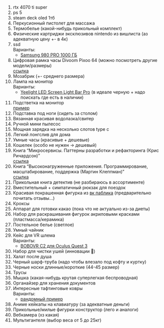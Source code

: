 1. rtx 4070 ti super
2. ps 5
3. steam deck oled 1тб
4. Перкусионный пистолет для массажа
5. Термобелье (какой-нибудь прикольный комплект)
6. Физические картриджи эксклюзивов nintendo из вишлиста (аз адекватную цену +- в 4к)
7. ssd <br>
   Варианты:
   - [Samsung 980 PRO 1000 ГБ](https://market.yandex.ru/product--tverdotelnyi-nakopitel-samsung-980-pro-1-tb-m-2-mz-v8p1t0bw/1787780796?cpa=1&sku=839555011)
8. Цифровая рамка часы Divoom Pixoo 64 (можно посмотреть другие модели/размеры) <br>
   [ссылка](https://market.yandex.ru/product--tsifrovaia-ramka-chasy-divoom-pixoo-64/1751358287?sku=101733871548&uniqueId=800952&do-waremd5=ChRHQGUTyq_pRNgpvhyD8Q)
9. Мозабрик (+- среднего размера)
10. Лампа на монитор <br>
    Варианты:
    - [Yeelight LED Screen Light Bar Pro](https://market.yandex.ru/product--lampa-ofisnaia-svetodiodnaia-yeelight-led-screen-light-bar-pro-yltd003-10-vt/1660977226) (в идеале черную + надо поискать где есть в наличии)
11. Подстветка на монитор <br>
    [пример](https://market.yandex.ru/product--ambilight-podsvetka-dlia-monitora-24-diuima-skydimo/1940477450?sku=102412070579&uniqueId=67996566&do-waremd5=vE2x4lNW8VjlQHRQOOCDNQ)
12. Подставка под ноги (сидеть за столом)
13. Вязанная красивая водолазка/свитер
14. Ручной мини пылесос
15. Мощная зарядка на несколько слотов type c
16. Легкий лонгслив для дома
17. Умные часы (красивые + дешевые)
18. Кошелек (особо не нужен -> дешевый)
19. Книга “Микросервисы. Паттерны разработки и рефакторинга (Крис Ричардсон)” <br>
    [ссылка](https://market.yandex.ru/product--mikroservisy-patterny-razrabotki-i-refaktoringa/1781332279?sku=676794074&do-waremd5=3zeky0y9pSeyjIaZW3t7RQ&uniqueId=749016)
20. Книга “Высоконагруженные приложения. Программирование, масштабирование, поддержка (Мартин Клеппман)” <br>
    [ссылка](https://market.yandex.ru/product--vysokonagruzhennye-prilozheniia-programmirovanie-masshtabirovanie-podderzhka/1787877011?sku=560312115&do-waremd5=VeFiA09TqsJJgyt7sCuc1Q&uniqueId=54572057)
21. Прикольная книга детектив (не разбираюсь в ассортименте)
22. Вместительный + симпатичный рюкзак для поездок
23. Красивая покрашенная фигурка из [вк паблика](https://vk.com/genshinimpactfigure) (предварительно почитать отзывы...)
24. Кроксы
25. Аппарат для готовки какао (пока что не актуально из-за диеты)
26. Набор для раскрашивания фигурок акриловыми красками (пластмасса/керамика)
27. Постельное белье (светлое)
28. Умный чайник
29. Кейс для VR шлема <br>
    Варианты:
    - [BOBOVR C2 для Oculus Quest 3](https://portal-shop.com/catalog/vr_aksessuary/keysy_i_sumki/912/)
30. Набор для чистки ушей (инновации 🤔)
31. Халат после душа
32. Черный шарф-труба (надо чтобы влезало под кофту и куртку)
33. Черные носки длинные/короткие (44-45 размер)
34. Трусы
35. Мышка (какая-нибудь крутая суперлегкая беспроводная)
36. Органайзер для хранения документов
37. Интересные тафтинговые ковры <br>
    Варианты:
    - [рандомный пример](https://market.yandex.ru/product--rs551/1831452050?glfilter=23674610%3A1.5~1.5_101984799463&glfilter=23679910%3A1~1_101984799463&cpa=1&cpc=dSUerU0CUsiYeNvhX2Ao_QBigzkR7-vqLOg4lVBYCp1lmpiSqjYwWLAnqvKJQ0DB2A7UTEsRdURiVxSWfcx0OWohwvY1FKlt_IezPHfcPc56EhUFi-jIsUX8X20o_5DBE8AbcpOd3Synr4T4jn0OxeJAD1JD_ZhrM8v2j08fSFauMNx6E-pJ5kqHwkxMa13jXYqZ1fgQL3Qooy8ywz-XI3HM5Cjlojy3Qrzf4UOmxed-E-z_OGh7Xe12JgzyrJEhukg7VTvhfGJ-1Id08pWKVA%2C%2C&sku=101984799463&offerid=wuJuz3DXU_EP-_3LETYmCw)
38. Аниме кейкапы на клавиатуру (за адекватные деньги)
39. Прикольные/милые фигурки конструктор (лего и аналоги)
40. Вебкамера (хз какая)
41. Мультигантеля (выбор веса от 5 до 25кг)
